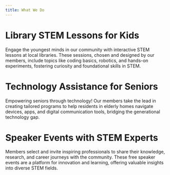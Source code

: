 ```yaml
---
title: What We Do
---
```


# Library STEM Lessons for Kids

Engage the youngest minds in our community with interactive STEM lessons at local libraries. These sessions, chosen and designed by our members, include topics like coding basics, robotics, and hands-on experiments, fostering curiosity and foundational skills in STEM.

# Technology Assistance for Seniors

Empowering seniors through technology! Our members take the lead in creating tailored programs to help residents in elderly homes navigate devices, apps, and digital communication tools, bridging the generational technology gap.

# Speaker Events with STEM Experts

Members select and invite inspiring professionals to share their knowledge, research, and career journeys with the community. These free speaker events are a platform for innovation and learning, offering valuable insights into diverse STEM fields.